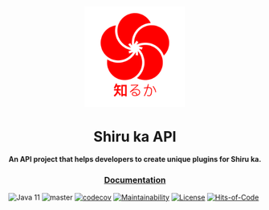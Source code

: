 <p align="center"><a href="http://shiruka.net"><img src="logo/SHIRUKA.png" width="200px"/></a></p>
<h1 align="center">Shiru ka API</h1>
<p align="center"><strong>An API project that helps developers to create unique plugins for Shiru ka.</strong></p>
<h3 align="center">
  <a href="http://docs.shiruka.net">Documentation</a> 
</h3>

![Java 11](https://img.shields.io/badge/java-11-green)
![master](https://github.com/shiruka/api/workflows/build/badge.svg)
[![codecov](https://codecov.io/gh/shiruka/api/branch/master/graph/badge.svg?token=R8GSQZLTS9)](https://codecov.io/gh/shiruka/api)
[![Maintainability](https://api.codeclimate.com/v1/badges/87fabb50efe7f477b6f8/maintainability)](https://codeclimate.com/github/shiruka/api/maintainability)
[![License](https://img.shields.io/badge/license-MIT-green.svg)](https://github.com/shiruka/api/blob/master/LICENSE)
[![Hits-of-Code](https://hitsofcode.com/github/shiruka/api)](https://hitsofcode.com/github/shiruka/api/view)
